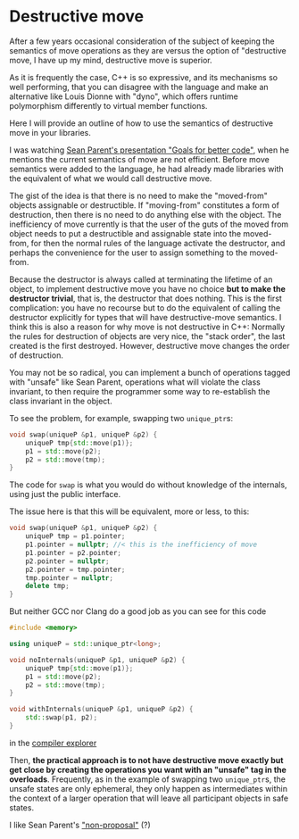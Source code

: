 # Destructive move

After a few years occasional consideration of the subject of keeping the semantics of move operations as they are versus the option of "destructive move, I have up my mind, destructive move is superior.

As it is frequently the case, C++ is so expressive, and its mechanisms so well performing, that you can disagree with the language and make an alternative like Louis Dionne with "dyno", which offers runtime polymorphism differently to virtual member functions.

Here I will provide an outline of how to use the semantics of destructive move in your libraries.

I was watching [Sean Parent's presentation "Goals for better code"](https://youtu.be/mYrbivnruYw?t=50m51s), when he mentions the current semantics of move are not efficient.  Before move semantics were added to the language, he had already made libraries with the equivalent of what we would call destructive move.

The gist of the idea is that there is no need to make the "moved-from" objects assignable or destructible.  If "moving-from" constitutes a form of destruction, then there is no need to do anything else with the object.  The inefficiency of move currently is that the user of the guts of the moved from object needs to put a destructible and assignable state into the moved-from, for then the normal rules of the language activate the destructor, and perhaps the convenience for the user to assign something to the moved-from.

Because the destructor is always called at terminating the lifetime of an object, to implement destructive move you have no choice **but to make the destructor trivial**, that is, the destructor that does nothing.  This is the first complication: you have no recourse but to do the equivalent of calling the destructor explicitly for types that will have destructive-move semantics.  I think this is also a reason for why move is not destructive in C++:  Normally the rules for destruction of objects are very nice, the "stack order", the last created is the first destroyed.  However, destructive move changes the order of destruction.

You may not be so radical, you can implement a bunch of operations tagged with "unsafe" like Sean Parent, operations what will violate the class invariant, to then require the programmer some way to re-establish the class invariant in the object.

To see the problem, for example, swapping two `unique_ptr`s:

```c++
void swap(uniqueP &p1, uniqueP &p2) {
    uniqueP tmp{std::move(p1)};
    p1 = std::move(p2);
    p2 = std::move(tmp);
}
```

The code for `swap` is what you would do without knowledge of the internals, using just the public interface.

The issue here is that this will be equivalent, more or less, to this:

```c++
void swap(uniqueP &p1, uniqueP &p2) {
    uniqueP tmp = p1.pointer;
    p1.pointer = nullptr; //< this is the inefficiency of move
    p1.pointer = p2.pointer;
    p2.pointer = nullptr;
    p2.pointer = tmp.pointer;
    tmp.pointer = nullptr;
    delete tmp;
}
```

But neither GCC nor Clang do a good job as you can see for this code

```c++
#include <memory>

using uniqueP = std::unique_ptr<long>;

void noInternals(uniqueP &p1, uniqueP &p2) {
    uniqueP tmp{std::move(p1)};
    p1 = std::move(p2);
    p2 = std::move(tmp);
}

void withInternals(uniqueP &p1, uniqueP &p2) {
    std::swap(p1, p2);
}
```

in the [compiler explorer](https://gcc.godbolt.org/z/CERlqc)

Then, **the practical approach is to not have destructive move exactly but get close by creating the operations you want with an "unsafe" tag in the overloads**.  Frequently, as in the example of swapping two `unique_ptr`s, the unsafe states are only ephemeral, they only happen as intermediates within the context of a larger operation that will leave all participant objects in safe states.

I like Sean Parent's ["non-proposal"](https://github.com/sean-parent/sean-parent.github.io/wiki/Non-Proposal-for-Destructive-Move) (?)

